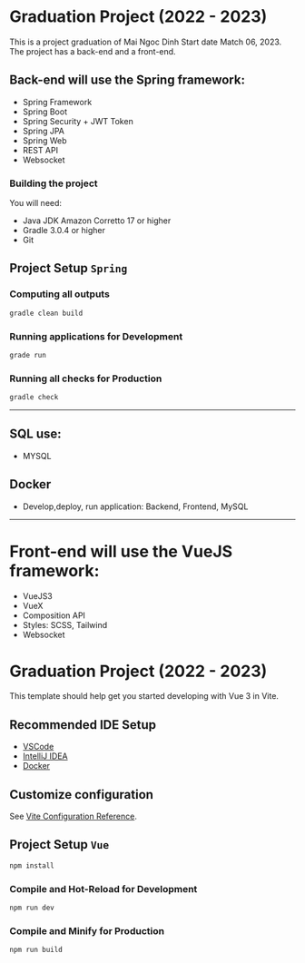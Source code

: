 # Graduation Project (2022 - 2023)
This is a project graduation of Mai Ngoc Dinh Start date Match 06, 2023. The project has a back-end and a front-end.

## Back-end will use the Spring framework:
- Spring Framework
- Spring Boot
- Spring Security + JWT Token
- Spring JPA
- Spring Web
- REST API 
- Websocket

### Building the project
You will need:
- Java JDK Amazon Corretto 17 or higher
- Gradle 3.0.4 or higher
- Git

## Project Setup `Spring`

### Computing all outputs
```sh
gradle clean build
```

### Running applications for Development

```sh
grade run
```

### Running all checks for Production

```sh
gradle check
```
---
## SQL use: 
- MYSQL
## Docker
- Develop,deploy, run application: Backend, Frontend, MySQL

---
# Front-end will use the VueJS framework:
- VueJS3
- VueX
- Composition API
- Styles: SCSS, Tailwind
- Websocket

# Graduation Project (2022 - 2023)

This template should help get you started developing with Vue 3 in Vite.

## Recommended IDE Setup

- [VSCode](https://code.visualstudio.com/)
- [IntelliJ IDEA](https://www.jetbrains.com/)
- [Docker](https://www.docker.com/)

## Customize configuration

See [Vite Configuration Reference](https://vitejs.dev/config/).

## Project Setup `Vue`

```sh
npm install
```

### Compile and Hot-Reload for Development

```sh
npm run dev
```

### Compile and Minify for Production

```sh
npm run build
```
